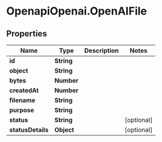 # OpenapiOpenai.OpenAIFile

## Properties

Name | Type | Description | Notes
------------ | ------------- | ------------- | -------------
**id** | **String** |  | 
**object** | **String** |  | 
**bytes** | **Number** |  | 
**createdAt** | **Number** |  | 
**filename** | **String** |  | 
**purpose** | **String** |  | 
**status** | **String** |  | [optional] 
**statusDetails** | **Object** |  | [optional] 


